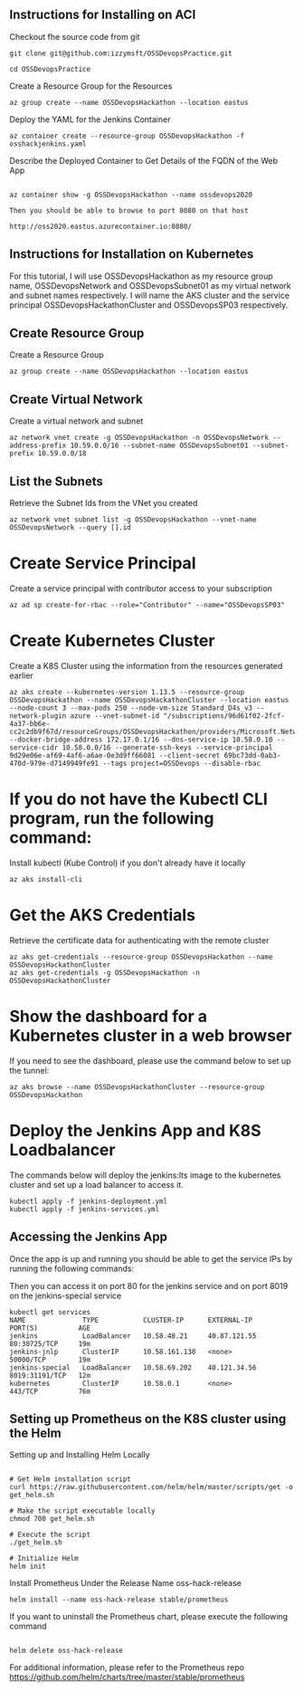 ## Instructions for Installing on ACI

Checkout fhe source code from git

```shell
git clone git@github.com:izzymsft/OSSDevopsPractice.git

cd OSSDevopsPractice

```
Create a Resource Group for the Resources
```shell
az group create --name OSSDevopsHackathon --location eastus
```
Deploy the YAML for the Jenkins Container

```shell
az container create --resource-group OSSDevopsHackathon -f osshackjenkins.yaml
```

Describe the Deployed Container to Get Details of the FQDN of the Web App

```shell

az container show -g OSSDevopsHackathon --name ossdevops2020

Then you should be able to browse to port 8080 on that host

http://oss2020.eastus.azurecontainer.io:8080/

```
## Instructions for Installation on Kubernetes

For this tutorial, I will use OSSDevopsHackathon as my resource group name, OSSDevopsNetwork and OSSDevopsSubnet01 as my virtual network and subnet names respectively. I will name the AKS cluster and the service principal OSSDevopsHackathonCluster and OSSDevopsSP03 respectively.

## Create Resource Group
Create a Resource Group 
```shell
az group create --name OSSDevopsHackathon --location eastus
```

## Create Virtual Network

Create a virtual network and subnet
```shell
az network vnet create -g OSSDevopsHackathon -n OSSDevopsNetwork --address-prefix 10.59.0.0/16 --subnet-name OSSDevopsSubnet01 --subnet-prefix 10.59.0.0/18
```

## List the Subnets 

Retrieve the Subnet Ids from the VNet you created

```shell
az network vnet subnet list -g OSSDevopsHackathon --vnet-name OSSDevopsNetwork --query [].id
```

# Create Service Principal

Create a service principal with contributor access to your subscription

```shell
az ad sp create-for-rbac --role="Contributor" --name="OSSDevopsSP03"

```
# Create Kubernetes Cluster

Create a K8S Cluster using the information from the resources generated earlier

```shell
az aks create --kubernetes-version 1.13.5 --resource-group OSSDevopsHackathon --name OSSDevopsHackathonCluster --location eastus --node-count 3 --max-pods 250 --node-vm-size Standard_D4s_v3 --network-plugin azure --vnet-subnet-id "/subscriptions/96d61f02-2fcf-4a37-bb6e-cc2c2db9f67d/resourceGroups/OSSDevopsHackathon/providers/Microsoft.Network/virtualNetworks/OSSDevopsNetwork/subnets/OSSDevopsSubnet01" --docker-bridge-address 172.17.0.1/16 --dns-service-ip 10.58.0.10 --service-cidr 10.58.0.0/16 --generate-ssh-keys --service-principal 9d29e06e-af69-4af6-a6ae-0e3d9ff66081 --client-secret 69bc73dd-0ab3-470d-979e-d7149949fe91 --tags project=OSSDevops --disable-rbac
```

# If you do not have the Kubectl CLI program, run the following command:

Install kubectl (Kube Control) if you don't already have it locally

```shell
az aks install-cli
```

# Get the AKS Credentials

Retrieve the certificate data for authenticating with the remote cluster

```shell
az aks get-credentials --resource-group OSSDevopsHackathon --name OSSDevopsHackathonCluster
az aks get-credentials -g OSSDevopsHackathon -n OSSDevopsHackathonCluster
```

# Show the dashboard for a Kubernetes cluster in a web browser

If you need to see the dashboard, please use the command below to set up the tunnel:

```shell
az aks browse --name OSSDevopsHackathonCluster --resource-group OSSDevopsHackathon
```

# Deploy the Jenkins App and K8S Loadbalancer

The commands below will deploy the jenkins:lts image to the kubernetes cluster and set up a load balancer to access it.

```shell
kubectl apply -f jenkins-deployment.yml
kubectl apply -f jenkins-services.yml 
```

## Accessing the Jenkins App

Once the app is up and running you should be able to get the service IPs by running the following commands:

Then you can access it on port 80 for the jenkins service and on port 8019 on the jenkins-special service

```shell
kubectl get services
NAME              TYPE           CLUSTER-IP      EXTERNAL-IP     PORT(S)          AGE
jenkins           LoadBalancer   10.58.48.21     40.87.121.55    80:30725/TCP     19m
jenkins-jnlp      ClusterIP      10.58.161.130   <none>          50000/TCP        19m
jenkins-special   LoadBalancer   10.58.69.202    40.121.34.56    8019:31191/TCP   12m
kubernetes        ClusterIP      10.58.0.1       <none>          443/TCP          76m

```

## Setting up Prometheus on the K8S cluster using the Helm

Setting up and Installing Helm Locally

```shell

# Get Helm installation script
curl https://raw.githubusercontent.com/helm/helm/master/scripts/get -o get_helm.sh

# Make the script executable locally
chmod 700 get_helm.sh

# Execute the script
./get_helm.sh

# Initialize Helm
helm init

```

Install Prometheus Under the Release Name oss-hack-release

```shell
helm install --name oss-hack-release stable/prometheus
```

If you want to uninstall the Prometheus chart, please execute the following command

```shell

helm delete oss-hack-release
```
For additional information, please refer to the Prometheus repo
https://github.com/helm/charts/tree/master/stable/prometheus

